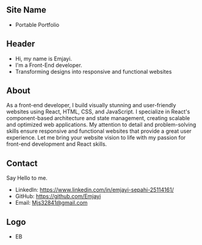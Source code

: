 ## Site Name
- Portable Portfolio

## Header
- Hi, my name is Emjayi.
- I'm a Front-End developer.
- Transforming designs into responsive and functional websites

## About
As a front-end developer, I build visually stunning and user-friendly websites using React, HTML, CSS, and JavaScript. I specialize in React's component-based architecture and state management, creating scalable and optimized web applications. My attention to detail and problem-solving skills ensure responsive and functional websites that provide a great user experience. Let me bring your website vision to life with my passion for front-end development and React skills.

## Contact
Say Hello to me.
- LinkedIn: https://www.linkedin.com/in/emjayi-sepahi-25114161/
- GitHub: https://github.com/Emjayi
- Email: Mjs32841@gmail.com

## Logo
- EB